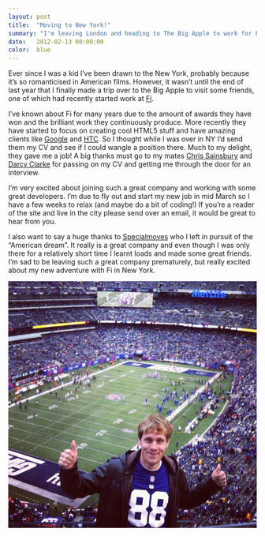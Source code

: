 ```yaml
---
layout: post
title:  "Moving to New York!"
summary: "I'm leaving London and heading to The Big Apple to work for Fi"
date:   2012-02-13 00:00:00
color:  blue
---
```


Ever since I was a kid I’ve been drawn to the New York, probably because it’s so romanticised in American films. However, it wasn’t until the end of last year that I finally made a trip over to the Big Apple to visit some friends, one of which had recently started work at [Fi](http://www.f-i.com/).

I’ve known about Fi for many years due to the amount of awards they have won and the brilliant work they continuously produce. More recently they have started to focus on creating cool HTML5 stuff and have amazing clients like [Google](http://www.f-i.com/work/google/googles-20-things) and [HTC](http://www.f-i.com/htc/global/). So I thought while I was over in NY I’d send them my CV and see if I could wangle a position there. Much to my delight, they gave me a job! A big thanks must go to my mates [Chris Sainsbury](http://www.idrawboxes.com/) and [Darcy Clarke](http://darcyclarke.me/) for passing on my CV and getting me through the door for an interview.

I’m very excited about joining such a great company and working with some great developers. I’m due to fly out and start my new job in mid March so I have a few weeks to relax (and maybe do a bit of coding!) If you’re a reader of the site and live in the city please send over an email, it would be great to hear from you.

I also want to say a huge thanks to [Specialmoves](http://www.specialmoves.com/) who I left in pursuit of the “American dream”. It really is a great company and even though I was only there for a relatively short time I learnt loads and made some great friends. I’m sad to be leaving such a great company prematurely, but really excited about my new adventure with Fi in New York.

![Me at a New York Giants game](/images/moving-to-new-york/new-york.jpg)
